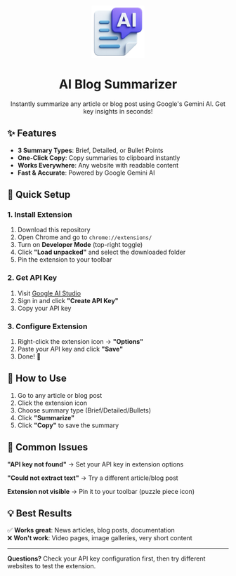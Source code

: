 <div align="center">
  <img src="icon.png" alt="AI Blog Summarizer Logo" width="120" height="120">
  
  # AI Blog Summarizer

  Instantly summarize any article or blog post using Google's Gemini AI. Get key insights in seconds!
</div>

## ✨ Features

- **3 Summary Types**: Brief, Detailed, or Bullet Points
- **One-Click Copy**: Copy summaries to clipboard instantly
- **Works Everywhere**: Any website with readable content
- **Fast & Accurate**: Powered by Google Gemini AI

## 🚀 Quick Setup

### 1. Install Extension

1. Download this repository
2. Open Chrome and go to `chrome://extensions/`
3. Turn on **Developer Mode** (top-right toggle)
4. Click **"Load unpacked"** and select the downloaded folder
5. Pin the extension to your toolbar

### 2. Get API Key

1. Visit [Google AI Studio](https://makersuite.google.com/app/apikey)
2. Sign in and click **"Create API Key"**
3. Copy your API key

### 3. Configure Extension

1. Right-click the extension icon → **"Options"**
2. Paste your API key and click **"Save"**
3. Done! 🎉

## 📖 How to Use

1. Go to any article or blog post
2. Click the extension icon
3. Choose summary type (Brief/Detailed/Bullets)
4. Click **"Summarize"**
5. Click **"Copy"** to save the summary

## 🔧 Common Issues

**"API key not found"** → Set your API key in extension options

**"Could not extract text"** → Try a different article/blog post

**Extension not visible** → Pin it to your toolbar (puzzle piece icon)

## 💡 Best Results

✅ **Works great**: News articles, blog posts, documentation  
❌ **Won't work**: Video pages, image galleries, very short content

---

**Questions?** Check your API key configuration first, then try different websites to test the extension.
